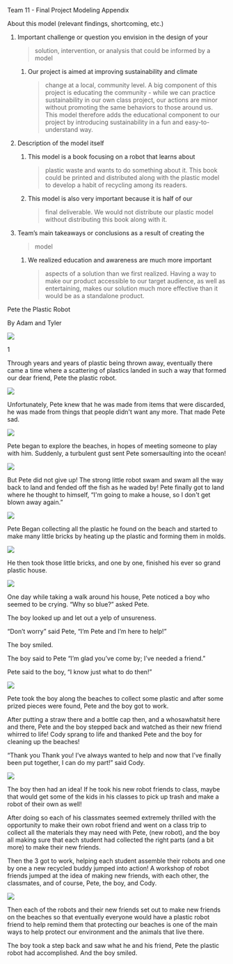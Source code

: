 Team 11 - Final Project Modeling Appendix

About this model (relevant findings, shortcoming, etc.)

1.  Important challenge or question you envision in the design of your
    > solution, intervention, or analysis that could be informed by a
    > model

    1.  Our project is aimed at improving sustainability and climate
        > change at a local, community level. A big component of this
        > project is educating the community - while we can practice
        > sustainability in our own class project, our actions are minor
        > without promoting the same behaviors to those around us. This
        > model therefore adds the educational component to our project
        > by introducing sustainability in a fun and easy-to-understand
        > way.

2.  Description of the model itself

    1.  This model is a book focusing on a robot that learns about
        > plastic waste and wants to do something about it. This book
        > could be printed and distributed along with the plastic model
        > to develop a habit of recycling among its readers.

    2.  This model is also very important because it is half of our
        > final deliverable. We would not distribute our plastic model
        > without distributing this book along with it.

3.  Team’s main takeaways or conclusions as a result of creating the
    > model

    1.  We realized education and awareness are much more important
        > aspects of a solution than we first realized. Having a way to
        > make our product accessible to our target audience, as well as
        > entertaining, makes our solution much more effective than it
        > would be as a standalone product.

Pete the Plastic Robot

By Adam and Tyler

![](image7.jpg)

1[](image9.jpg)

Through years and years of plastic being thrown away, eventually there
came a time where a scattering of plastics landed in such a way that
formed our dear friend, Pete the plastic robot.

![](image8.jpg)

Unfortunately, Pete knew that he was made from items that were
discarded, he was made from things that people didn't want any more.
That made Pete sad. 

![](image11.jpg)

Pete began to explore the beaches, in hopes of meeting someone to play
with him. Suddenly, a turbulent gust sent Pete somersaulting into the
ocean!

![](image10.jpg)

But Pete did not give up! The strong little robot swam and swam all the
way back to land and fended off the fish as he waded by! Pete finally
got to land where he thought to himself, “I'm going to make a house, so
I don't get blown away again.”

![](image2.jpg)

Pete Began collecting all the plastic he found on the beach and started
to make many little bricks by heating up the plastic and forming them in
molds.

![](image1.jpg)

He then took those little bricks, and one by one, finished his ever so
grand plastic house.

![](image4.jpg)

One day while taking a walk around his house, Pete noticed a boy who
seemed to be crying. “Why so blue?” asked Pete.

The boy looked up and let out a yelp of unsureness.

“Don’t worry” said Pete, “I’m Pete and I’m here to help!”

The boy smiled.

The boy said to Pete “I’m glad you’ve come by; I’ve needed a friend.”

Pete said to the boy, “I know just what to do then!”

![](image3.jpg)

Pete took the boy along the beaches to collect some plastic and after
some prized pieces were found, Pete and the boy got to work.

After putting a straw there and a bottle cap then, and a whosawhatsit
here and there, Pete and the boy stepped back and watched as their new
friend whirred to life! Cody sprang to life and thanked Pete and the boy
for cleaning up the beaches! 

“Thank you Thank you! I’ve always wanted to help and now that I’ve
finally been put together, I can do my part!” said Cody.

![](image6.jpg)

The boy then had an idea! If he took his new robot friends to class,
maybe that would get some of the kids in his classes to pick up trash
and make a robot of their own as well! 

After doing so each of his classmates seemed extremely thrilled with the
opportunity to make their own robot friend and went on a class trip to
collect all the materials they may need with Pete, (new robot), and the
boy all making sure that each student had collected the right parts (and
a bit more) to make their new friends. 

Then the 3 got to work, helping each student assemble their robots and
one by one a new recycled buddy jumped into action! A workshop of robot
friends jumped at the idea of making new friends, with each other, the
classmates, and of course, Pete, the boy, and Cody.

![](image5.jpg)

Then each of the robots and their new friends set out to make new
friends on the beaches so that eventually everyone would have a plastic
robot friend to help remind them that protecting our beaches is one of
the main ways to help protect our environment and the animals that live
there.

The boy took a step back and saw what he and his friend, Pete the
plastic robot had accomplished. And the boy smiled.
